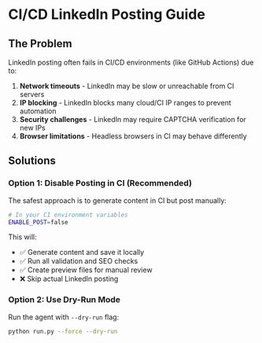 # CI/CD LinkedIn Posting Guide

## The Problem

LinkedIn posting often fails in CI/CD environments (like GitHub Actions) due to:

1. **Network timeouts** - LinkedIn may be slow or unreachable from CI servers
2. **IP blocking** - LinkedIn blocks many cloud/CI IP ranges to prevent automation
3. **Security challenges** - LinkedIn may require CAPTCHA verification for new IPs
4. **Browser limitations** - Headless browsers in CI may behave differently

## Solutions

### Option 1: Disable Posting in CI (Recommended)

The safest approach is to generate content in CI but post manually:

```bash
# In your CI environment variables
ENABLE_POST=false
```

This will:
- ✅ Generate content and save it locally
- ✅ Run all validation and SEO checks  
- ✅ Create preview files for manual review
- ❌ Skip actual LinkedIn posting

### Option 2: Use Dry-Run Mode

Run the agent with `--dry-run` flag:

```bash
python run.py --force --dry-run
```

### Option 3: Test Locally First

Before deploying to CI, test your setup locally:

```bash
# Test LinkedIn connection
python test_linkedin_connection.py

# Test full workflow locally
python run.py --dry-run --force
```

### Option 4: Enable CI Posting (Advanced)

If you want to attempt posting in CI:

1. Set `ENABLE_POST=true` in your repository secrets
2. Use shorter timeouts for CI:
   ```
   LINKEDIN_LOGIN_NAV_TIMEOUT_MS=60000
   LINKEDIN_DEFAULT_TIMEOUT_MS=30000
   ```
3. Accept that posting may fail intermittently

## Current CI Configuration

The GitHub Actions workflow is configured to:

- **Default**: `ENABLE_POST=false` (content generation only)
- **Override**: Set `ENABLE_POST=true` in repository secrets to enable posting
- **Fallback**: If posting fails, the workflow continues (doesn't fail the build)

## Troubleshooting

### Timeout Errors
```
Page.goto: Timeout 300000ms exceeded
```

**Solutions:**
- Reduce timeout values for CI
- Use `ENABLE_POST=false`
- Test locally first

### Authentication Errors
```
LinkedIn authentication failed
```

**Solutions:**
- Verify credentials work locally
- Check for security challenges
- Use session storage state files

### Network Errors
```
Failed to setup browser
```

**Solutions:**
- Check CI network connectivity
- Use `--dry-run` mode
- Disable posting in CI

## Best Practices

1. **Always test locally** before deploying to CI
2. **Use content generation** in CI, manual posting locally
3. **Set up monitoring** for failed CI runs
4. **Keep credentials secure** using repository secrets
5. **Have fallback strategies** when posting fails

## Example Workflow

```yaml
# Recommended CI workflow
- name: Generate Content
  env:
    ENABLE_POST: false
  run: python run.py --force --dry-run

- name: Attempt Posting (Optional)
  if: ${{ secrets.ENABLE_POST == 'true' }}
  run: |
    python run.py --force || {
      echo "Posting failed - content saved for manual review"
      exit 0
    }
```

This approach ensures your CI pipeline is reliable while still generating valuable content.